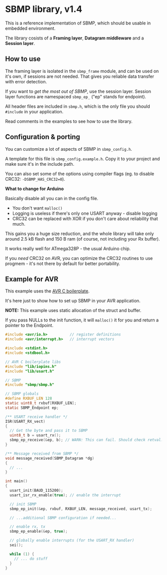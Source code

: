 SBMP library, v1.4
==================

This is a reference implementation of SBMP, which should be usable in embedded
environment.

The library cosists of a **Framing layer**, **Datagram middleware** and a **Session layer**.

How to use
----------

The framing layer is isolated in the `sbmp_frame` module, and can be used on it's own,
if sessions are not needed. That gives you reliable data transfer with error detection.

If you want to *get the most out of SBMP*, use the session layer. Session layer functions are
namespaced `sbmp_ep_` ("ep" stands for endpoint).

All header files are included in `sbmp.h`, which is the only file you should
`#include` in your application.

Read comments in the examples to see how to use the library.

Configuration & porting
-----------------------

You can customize a lot of aspects of SBMP in `sbmp_config.h`.

A template for this file is `sbmp_config.example.h`. Copy it to your project and make
sure it's in the include path.

You can also set some of the options using compiler flags (eg. to disable CRC32: 
`-DSBMP_HAS_CRC32=0`).

**What to change for Arduino**

Basically disable all you can in the config file.

- You don't want `malloc()`
- Logging is useless if there's only one USART anyway - disable logging
- CRC32 can be replaced with XOR if you don't care about reliability that much.

This gains you a huge size reduction, and the whole library will take only around
2.5 kB flash and 150 B ram (of course, not including your Rx buffer).

It works really well for ATmega328P - the usual Arduino chip.

If you *need* CRC32 on AVR, you can optimize the CRC32 routines to use progmem - it's
not there by default for better portability. 

Example for AVR
---------------

This example uses the [AVR C boilerplate](https://github.com/MightyPork/avr-c-boilerplate).

It's here just to show how to set up SBMP in your AVR application.

**NOTE:** This example uses static allocation of the struct and buffer.

If you pass NULLs to the init function, it will `malloc()` it for you
and return a pointer to the Endpoint.

```c
#include <avr/io.h>          // register definitions
#include <avr/interrupt.h>   // interrupt vectors

#include <stdint.h>
#include <stdbool.h>

// AVR C boilerplate libs
#include "lib/iopins.h"
#include "lib/usart.h"

// SBMP
#include "sbmp/sbmp.h"

// SBMP globals
#define RXBUF_LEN 128
static uint8_t rxbuf[RXBUF_LEN];
static SBMP_Endpoint ep;

/** USART receive handler */
ISR(USART_RX_vect)
{
  // Get the byte and pass it to SBMP
  uint8_t b = usart_rx();
  sbmp_ep_receive(&ep, b); // WARN: This can fail. Should check retval.
}

/** Message received from SBMP */
void message_received(SBMP_Datagram *dg)
{
  // ...
}

int main()
{
  usart_init(BAUD_115200);
  usart_isr_rx_enable(true); // enable the interrupt

  // init SBMP
  sbmp_ep_init(&ep, rxbuf, RXBUF_LEN, message_received, usart_tx);

  // ...additional SBMP configuration if needed...

  // enable rx, tx
  sbmp_ep_enable(&ep, true);

  // globally enable interrupts (for the USART_RX handler)
  sei();

  while (1) {
    // ... do stuff
  }
}
```

